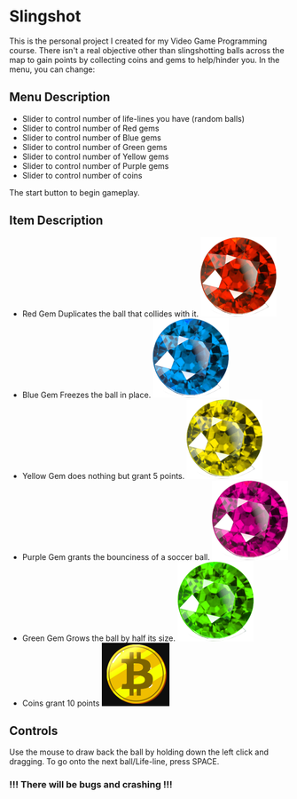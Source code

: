 # Slingshot

This is the personal project I created for my Video Game Programming course.
There isn't a real objective other than slingshotting balls across the map to gain points by collecting coins and gems to help/hinder you. In the menu, you can change:


## Menu Description

- Slider to control number of life-lines you have (random balls)
- Slider to control number of Red gems
- Slider to control number of Blue gems
- Slider to control number of Green gems
- Slider to control number of Yellow gems
- Slider to control number of Purple gems
- Slider to control number of coins

The start button to begin gameplay.


## Item Description

- Red Gem Duplicates the ball that collides with it.
![img](/gem1.png "Red Gem")
- Blue Gem Freezes the ball in place.
![img](gem5.png "Blue Gem")
- Yellow Gem does nothing but grant 5 points.
![img](./gem3.png "Yellow Gem")
- Purple Gem grants the bounciness of a soccer ball.
![img](gem4.png)
- Green Gem Grows the ball by half its size.
![img](/gem2.png)
- Coins grant 10 points
![img](bitcoin.png "The coin")

## Controls

Use the mouse to draw back the ball by holding down the left click and dragging.
To go onto the next ball/Life-line, press SPACE.

### !!! There will be bugs and crashing !!!
